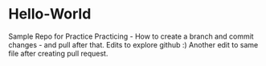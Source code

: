 # Hello-World
Sample Repo for Practice
Practicing - How to create a branch and commit changes - and pull after that.
Edits to explore github :)
Another edit to same file after creating pull request.
